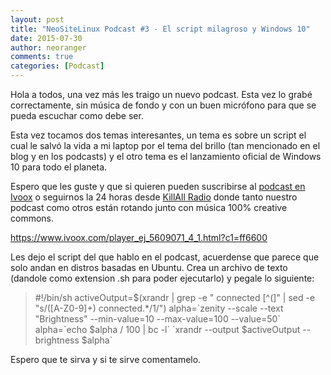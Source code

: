 ```yaml
---
layout: post
title: "NeoSiteLinux Podcast #3 - El script milagroso y Windows 10"
date: 2015-07-30
author: neoranger
comments: true
categories: [Podcast]
---
```

Hola a todos, una vez más les traigo un nuevo podcast. Esta vez lo grabé correctamente, sin música de fondo y con un buen micrófono para que se pueda escuchar como debe ser.

Esta vez tocamos dos temas interesantes, un tema es sobre un script el cual le salvó la vida a mi laptop por el tema del brillo (tan mencionado en el blog y en los podcasts) y el otro tema es el lanzamiento oficial de Windows 10 para todo el planeta.

Espero que les guste y que si quieren pueden suscribirse al <a href="http://www.ivoox.com/podcast-neositelinux-podcast_sq_f1169111_1.html">podcast en Ivoox</a> o seguirnos la 24 horas desde <a href="http://killallradio.tk">KillAll Radio</a> donde tanto nuestro podcast como otros están rotando junto con música 100% creative commons.

<a href="https://www.ivoox.com/player_ej_5609071_4_1.html?c1=ff6600">https://www.ivoox.com/player_ej_5609071_4_1.html?c1=ff6600</a>

Les dejo el script del que hablo en el podcast, acuerdense que parece que solo andan en distros basadas en Ubuntu. Crea un archivo de texto (dandole como extension .sh para poder ejecutarlo) y pegale lo siguiente:
<blockquote>#!/bin/sh
activeOutput=$(xrandr | grep -e " connected [^(]" | sed -e "s/([A-Z0-9]+) connected.*/1/")
alpha=`zenity --scale --text "Brightness" --min-value=10 --max-value=100 --value=50`
alpha=`echo $alpha / 100 | bc -l`
`xrandr --output $activeOutput --brightness $alpha`</blockquote>

Espero que te sirva y si te sirve comentamelo.
